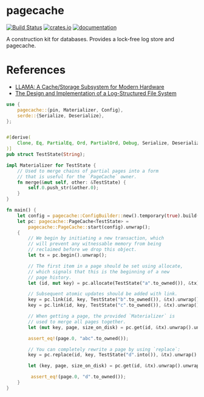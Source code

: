 # pagecache

[![Build Status](https://travis-ci.org/spacejam/sled.svg?branch=master)](https://travis-ci.org/spacejam/sled)
[![crates.io](https://meritbadge.herokuapp.com/pagecache)](https://crates.io/crates/pagecache)
[![documentation](https://docs.rs/pagecache/badge.svg)](https://docs.rs/pagecache)

A construction kit for databases. Provides a lock-free log store and pagecache.

# References

* [LLAMA: A Cache/Storage Subsystem for Modern Hardware](https://www.microsoft.com/en-us/research/wp-content/uploads/2016/02/llama-vldb2013.pdf)
* [The Design and Implementation of a Log-Structured File System](https://people.eecs.berkeley.edu/~brewer/cs262/LFS.pdf)

```rust
use {
    pagecache::{pin, Materializer, Config},
    serde::{Serialize, Deserialize},
};


#[derive(
    Clone, Eq, PartialEq, Ord, PartialOrd, Debug, Serialize, Deserialize,
)]
pub struct TestState(String);

impl Materializer for TestState {
    // Used to merge chains of partial pages into a form
    // that is useful for the `PageCache` owner.
    fn merge(&mut self, other: &TestState) {
        self.0.push_str(&other.0);
    }
}

fn main() {
    let config = pagecache::ConfigBuilder::new().temporary(true).build();
    let pc: pagecache::PageCache<TestState> =
        pagecache::PageCache::start(config).unwrap();
    {
        // We begin by initiating a new transaction, which
        // will prevent any witnessable memory from being
        // reclaimed before we drop this object.
        let tx = pc.begin().unwrap();

        // The first item in a page should be set using allocate,
        // which signals that this is the beginning of a new
        // page history.
        let (id, mut key) = pc.allocate(TestState("a".to_owned()), &tx).unwrap();

        // Subsequent atomic updates should be added with link.
        key = pc.link(id, key, TestState("b".to_owned()), &tx).unwrap().unwrap();
        key = pc.link(id, key, TestState("c".to_owned()), &tx).unwrap().unwrap();

        // When getting a page, the provided `Materializer` is
        // used to merge all pages together.
        let (mut key, page, size_on_disk) = pc.get(id, &tx).unwrap().unwrap();

        assert_eq!(page.0, "abc".to_owned());

        // You can completely rewrite a page by using `replace`:
        key = pc.replace(id, key, TestState("d".into()), &tx).unwrap().unwrap();

        let (key, page, size_on_disk) = pc.get(id, &tx).unwrap().unwrap();

         assert_eq!(page.0, "d".to_owned());
    }
}
```
